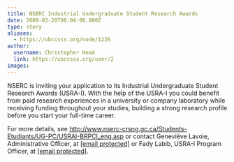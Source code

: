 ```yaml
---
title: NSERC Industrial Undergraduate Student Research Awards 
date: 2009-03-20T06:04:00.000Z
type: story
aliases:
  - https://ubccsss.org/node/1226
author:
  username: Christopher Head
  link: https://ubccsss.org/user/2
images:
---
```


<div class="field field-name-body field-type-text-with-summary field-label-hidden"><div class="field-items"><div class="field-item even"><p>NSERC is inviting your application to its Industrial Undergraduate Student Research Awards (USRA-I). With the help of the USRA-I you could benefit from paid research experiences in a university or company laboratory while receiving funding throughout your studies, building a strong research profile before you start your full-time career.   </p>
<p>For more details, see <a href="http://www.nserc-crsng.gc.ca/Students-Etudiants/UG-PC/USRAI-BRPCI_eng.asp">http://www.nserc-crsng.gc.ca/Students-Etudiants/UG-PC/USRAI-BRPCI_eng.asp</a> or contact Genevi&#xE8;ve Lavoie, Administrative Officer, at <a href="/cdn-cgi/l/email-protection#afc8cac1cad9c6cad9ca81c3ced9c0c6caefc1dccaddcc82ccdddcc1c881c8cc81ccce"><span class="__cf_email__" data-cfemail="5235373c37243b3724377c3e33243d3b37123c213720317f3120213c357c35317c3133">[email&#xA0;protected]</span></a> or Fady Labib, USRA-I Program Officer, at <a href="/cdn-cgi/l/email-protection#cbadaaafb2e5a7aaa9a2a98ba5b8aeb9a8e6a8b9b8a5ace5aca8e5a8aa"><span class="__cf_email__" data-cfemail="8ee8efeaf7a0e2efece7eccee0fdebfceda3edfcfde0e9a0e9eda0edef">[email&#xA0;protected]</span></a>.</p>
</div></div></div>    <footer>
          </footer>